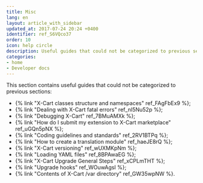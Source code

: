```yaml
---
title: Misc
lang: en
layout: article_with_sidebar
updated_at: 2017-07-24 20:24 +0400
identifier: ref_S6VQco37
order: 10
icon: help circle
description: Useful guides that could not be categorized to previous sections
categories:
- home
- Developer docs
---
```


This section contains useful guides that could not be categorized to previous sections:

*   {% link "X-Cart classes structure and namespaces" ref_FAgFbEx9 %};
*   {% link "Dealing with X-Cart fatal errors" ref_nI5Nu52p %}; 
*   {% link "Debugging X-Cart" ref_7BMuAMXk %};
*   {% link "How do I submit my extension to X-Cart marketplace" ref_uGQn5pNX %};
*   {% link "Coding guidelines and standards" ref_2RV1BTPq %};
*   {% link "How to create a translation module" ref_haeJE8rQ %};
*   {% link "X-Cart versioning" ref_wUXMKpNm %};
*   {% link "Loading YAML files" ref_8BPAwaEG %};
*   {% link "X-Cart Upgrade General Steps" ref_xCPLmTHT %};
*   {% link "Upgrade hooks" ref_WOuwAgsI %};
*   {% link "Contents of X-Cart /var directory" ref_GW35wpNW %}.
